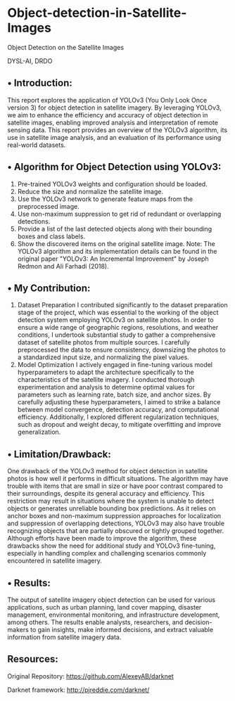 # Object-detection-in-Satellite-Images

Object Detection on the Satellite Images

DYSL-AI, DRDO


## •	Introduction:
This report explores the application of YOLOv3 (You Only Look Once version 3) for object detection in satellite imagery. By leveraging YOLOv3, we aim to enhance the efficiency and accuracy of object detection in satellite images, enabling improved analysis and interpretation of remote sensing data. This report provides an overview of the YOLOv3 algorithm, its use in satellite image analysis, and an evaluation of its performance using real-world datasets.

## •	Algorithm for Object Detection using YOLOv3:
1. Pre-trained YOLOv3 weights and configuration should be loaded.
2. Reduce the size and normalize the satellite image.
3. Use the YOLOv3 network to generate feature maps from the preprocessed image.
4. Use non-maximum suppression to get rid of redundant or overlapping detections.
5. Provide a list of the last detected objects along with their bounding boxes and class labels.
6. Show the discovered items on the original satellite image.
Note: The YOLOv3 algorithm and its implementation details can be found in the original paper "YOLOv3: An Incremental Improvement" by Joseph Redmon and Ali Farhadi (2018).



## •	My Contribution:
1.	Dataset Preparation
I contributed significantly to the dataset preparation stage of the project, which was essential to the working of the object detection system employing YOLOv3 on satellite photos. In order to ensure a wide range of geographic regions, resolutions, and weather conditions, I undertook substantial study to gather a comprehensive dataset of satellite photos from multiple sources. I carefully preprocessed the data to ensure consistency, downsizing the photos to a standardized input size, and normalizing the pixel values.
2.	Model Optimization
I actively engaged in fine-tuning various model hyperparameters to adapt the architecture specifically to the characteristics of the satellite imagery. I conducted thorough experimentation and analysis to determine optimal values for parameters such as learning rate, batch size, and anchor sizes. By carefully adjusting these hyperparameters, I aimed to strike a balance between model convergence, detection accuracy, and computational efficiency. Additionally, I explored different regularization techniques, such as dropout and weight decay, to mitigate overfitting and improve generalization.

## •	Limitation/Drawback:
One drawback of the YOLOv3 method for object detection in satellite photos is how well it performs in difficult situations. The algorithm may have trouble with items that are small in size or have poor contrast compared to their surroundings, despite its general accuracy and efficiency. This restriction may result in situations where the system is unable to detect objects or generates unreliable bounding box predictions. As it relies on anchor boxes and non-maximum suppression approaches for localization and suppression of overlapping detections, YOLOv3 may also have trouble recognizing objects that are partially obscured or tightly grouped together. Although efforts have been made to improve the algorithm, these drawbacks show the need for additional study and YOLOv3 fine-tuning, especially in handling complex and challenging scenarios commonly encountered in satellite imagery.

## •	Results:
The output of satellite imagery object detection can be used for various applications, such as urban planning, land cover mapping, disaster management, environmental monitoring, and infrastructure development, among others. The results enable analysts, researchers, and decision-makers to gain insights, make informed decisions, and extract valuable information from satellite imagery data.

## Resources:
Original Repository: https://github.com/AlexeyAB/darknet

Darknet framework: http://pjreddie.com/darknet/
